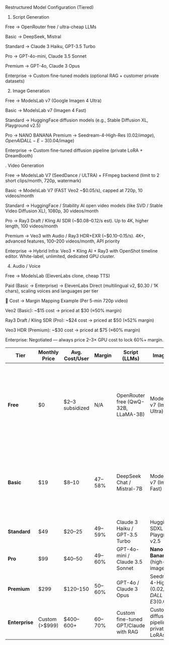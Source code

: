 Restructured Model Configuration (Tiered)
1. Script Generation

Free → OpenRouter free / ultra-cheap LLMs

Basic → DeepSeek, Mistral

Standard → Claude 3 Haiku, GPT-3.5 Turbo

Pro → GPT-4o-mini, Claude 3.5 Sonnet

Premium → GPT-4o, Claude 3 Opus

Enterprise → Custom fine-tuned models (optional RAG + customer private datasets)

2. Image Generation

Free → ModelsLab v7 (Google Imagen 4 Ultra)

Basic → ModelsLab v7 (Imagen 4 Fast)

Standard → HuggingFace diffusion models (e.g., Stable Diffusion XL, Playground v2.5)

Pro → NANO BANANA
Premium → Seedream-4-High-Res ($0.02/image), OpenAI DALL-E-3 ($0.04/image)

Enterprise → Custom fine-tuned diffusion pipeline (private LoRA + DreamBooth)

. Video Generation

Free → ModelsLab V7 (SeedDance / ULTRA) + FFmpeg backend (limit to 2 short clips/month, 720p, watermark)

Basic → ModelsLab V7 (FAST Veo2 ~$0.05/s), capped at 720p, 10 videos/month

Standard → HuggingFace / Stability AI open video models (like SVD / Stable Video Diffusion XL), 1080p, 30 videos/month

Pro → Ray3 Draft / Kling AI SDR (~$0.08–0.12/s est). Up to 4K, higher length, 100 videos/month

Premium → Veo3 with Audio / Ray3 HDR+EXR (~$0.10–0.15/s). 4K+, advanced features, 100–200 videos/month, API priority

Enterprise → Hybrid Infra: Veo3 + Kling AI + Ray3 with OpenShot timeline editor. White-label, unlimited, dedicated GPU cluster.

4. Audio / Voice

Free → ModelsLab (ElevenLabs clone, cheap TTS)

Paid (Basic → Enterprise) → ElevenLabs Direct (multilingual v2, $0.30 / 1K chars), scaling voices and languages per tier

🔹 Cost → Margin Mapping Example (Per 5-min 720p video)

Veo2 (Basic): ~$15 cost → priced at $30 (≈50% margin)

Ray3 Draft / Kling SDR (Pro): ~$24 cost → priced at $50 (≈52% margin)

Veo3 HDR (Premium): ~$30 cost → priced at $75 (≈60% margin)

Enterprise: Negotiated — always price 2–3× GPU cost to lock 60%+ margin.


| Tier           | Monthly Price  | Avg. Cost/User  | Margin | Script (LLMs)                         | Image Gen                                             | Audio/Voice                                        | Video Gen                                                                |
| -------------- | -------------- | --------------- | ------ | ------------------------------------- | ----------------------------------------------------- | -------------------------------------------------- | ------------------------------------------------------------------------ |
| **Free**       | $0             | $2–3 subsidized | N/A    | OpenRouter free (QwQ-32B, LLaMA-3B)   | ModelsLab v7 (Imagen 4 Ultra)                         | ModelsLab clone (~$0.001/1K chars)                 | ModelsLab SeedDance + FFmpeg (2 Narration vids/mo, 720p, watermark and wan2.5-i2v-preview fallback Ray2 1 character dialogue video/month  720p, watermark )                |
| **Basic**      | $19            | $8–10           | 47–58% | DeepSeek Chat / Mistral-7B            | ModelsLab v7 (Imagen 4 Fast)                          | ElevenLabs (entry, ~$0.30/1K chars, capped)        | fallback ModelsLab Wan2.2 as fallback (~$0.05/s, 720p, 10 narration vids/mo and wan2.5-i2v-preview fall back Ray2 6 character dialogue )                              |
| **Standard**   | $49            | $20–25          | 49–59% | Claude 3 Haiku / GPT-3.5 Turbo        | HuggingFace SDXL / Playground v2.5                    | ElevenLabs multilingual                            | HuggingFace SVD XL / Stability (1080p, 30 vids/mo)                       |
| **Pro**        | $99            | $40–50          | 49–60% | GPT-4o-mini / Claude 3.5 Sonnet       | **Nano Banana API** (high-quality image gen)          | ElevenLabs advanced voices                         | Ray3 Draft / Kling SDR (4K, 100 vids/mo)                                 |
| **Premium**    | $299           | $120–150        | 50–60% | GPT-4o / Claude 3 Opus                | Seedream-4-High-Res ($0.02/img), DALL-E 3 ($0.04/img) | ElevenLabs pro-tier (cloned + multilingual studio) | Veo3 + Ray3 HDR (~$0.10/s, 4K HDR/EXR, 100–200 vids/mo, API priority)    |
| **Enterprise** | Custom (>$999) | $400–600+       | 60–70% | Custom fine-tuned GPT/Claude with RAG | Custom diffusion pipelines, private LoRAs             | ElevenLabs enterprise + brand voice                | Hybrid Veo3+Kling+Ray3 with OpenShot timeline editing, white-label infra |
